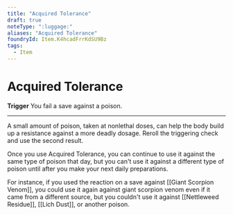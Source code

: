 ```yaml
---
title: "Acquired Tolerance"
draft: true
noteType: ":luggage:"
aliases: "Acquired Tolerance"
foundryId: Item.K4hcadFrrKdSU9Bz
tags:
  - Item
---
```


# Acquired Tolerance

**Trigger** You fail a save against a poison.

* * *

A small amount of poison, taken at nonlethal doses, can help the body build up a resistance against a more deadly dosage. Reroll the triggering check and use the second result.

Once you use Acquired Tolerance, you can continue to use it against the same type of poison that day, but you can't use it against a different type of poison until after you make your next daily preparations.

For instance, if you used the reaction on a save against [[Giant Scorpion Venom]], you could use it again against giant scorpion venom even if it came from a different source, but you couldn't use it against [[Nettleweed Residue]], [[Lich Dust]], or another poison.
